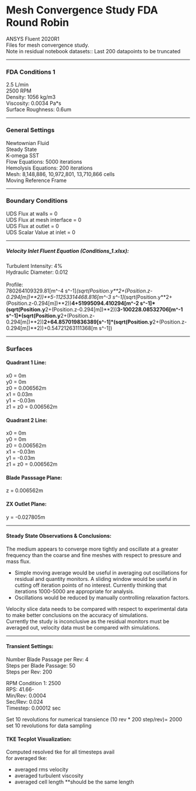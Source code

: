 # Mesh Convergence Study FDA Round Robin
 
ANSYS Fluent 2020R1<br>
Files for mesh convergence study. <br>
Note in residual notebook datasets:: Last 200 datapoints to be truncated

***
### FDA Conditions 1 <br>
2.5 L/min <br>
2500 RPM<br>
Density: 1056 kg/m3<br>
Viscosity: 0.0034 Pa*s<br>
Surface Roughness: 0.6um
***
### General Settings 
Newtownian Fluid<br>
Steady State<br>
K-omega SST <br>
Flow Equations: 5000 iterations <br>
Hemolysis Equations: 200 iterations <br>
Mesh: 8,148,886, 10,972,801, 13,710,866  cells <br>
Moving Reference Frame <br> 
***
### Boundary Conditions
UDS Flux at walls = 0 <br>
UDS Flux at mesh interface = 0 <br> 
UDS Flux at outlet = 0 <br>
UDS Scalar Value at inlet = 0 <br>
***
##### Velocity Inlet Fluent Equation (Conditions_1.xlsx):<br>
Turbulent Intensity: 4% <br>
Hydraulic Diameter: 0.012 <br> <br>
Profile: <br>
780264109329.81[m^-4 s^-1]*(sqrt(Position.y**2+(Position.z-0.294[m])**2))**5-11253314468.816[m^-3 s^-1]*(sqrt(Position.y**2+(Position.z-0.294[m])**2))**4+51995094.410294[m^-2 s^-1]*(sqrt(Position.y**2+(Position.z-0.294[m])**2))**3-100228.08532706[m^-1 s^-1]*(sqrt(Position.y**2+(Position.z-0.294[m])**2))**2+64.857019836389[s^-1]*(sqrt(Position.y**2+(Position.z-0.294[m])**2))+0.54721263111368[m s^-1]) <br>
***
### Surfaces
#### Quadrant 1 Line:
x0 = 0m <br>
y0 = 0m <br>
z0 = 0.006562m <br>
x1 = 0.03m <br>
y1 = -0.03m <br>
z1 = z0 = 0.006562m <br>
#### Quadrant 2 Line:
x0 = 0m <br>
y0 = 0m <br>
z0 = 0.006562m <br>
x1 = -0.03m <br>
y1 = -0.03m <br>
z1 = z0 = 0.006562m <br>
#### Blade Passsage Plane:
z = 0.006562m
#### ZX Outlet Plane:
y = -0.027805m
***
#### Steady State Observations & Conclusions:
The medium appears to converge more tightly and oscillate at a greater frequency than the coarse and fine meshes with respect to pressure and mass flux. <br>
* Simple moving average would be useful in averaging out oscillations for residual and quantity monitors. 
  A sliding window would be useful in cutting off iteration points of no interest. 
  Currently thinking that iterations 1000-5000 are appropriate for analysis.
* Oscillations would be reduced by manually controlling relaxation factors.

Velocity slice data needs to be compared with respect to experimental data to make better conclusions on the accuracy of simulations.<br>
Currently the study is inconclusive as the residual monitors must be averaged out, velocity data must be compared with simulations.
***
#### Transient Settings:
Number Blade Passage per Rev: 4 <br>
Steps per Blade Passage: 50<br>
Steps per Rev: 200<br>

RPM Condition 1: 2500<br>
RPS: 41.66-<br>
Min/Rev: 0.0004<br>
Sec/Rev: 0.024<br>
Timestep: 0.00012 sec <br>

Set 10 revolutions for numerical transience (10 rev * 200 step/rev)= 2000
set 10 revolutions for data sampling

#### TKE Tecplot Visualization:
Computed resolved tke for all timesteps avail<br>
for averaged tke:
* averaged rms velocity 
* averaged turbulent viscosity
* averaged cell length **should be the same length

